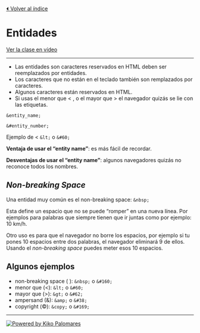 [⏴ Volver al índice](../../README.md#índice-del-curso)

# Entidades

[Ver la clase en vídeo](https://kikopalomares.com/clases/que-son-y-como-usar-las-entidades-en-html)

_____

- Las entidades son caracteres reservados en HTML deben ser reemplazados por entidades.
- Los caracteres que no están en el teclado también son remplazados por caracteres.
- Algunos caracteres están reservados en HTML.
- Si usas el menor que < , o el mayor que > el navegador quizás se lie con las etiquetas.

`&entity_name;`

`&#entity_number;`

Ejemplo de < `&lt;` o `&#60;`

**Ventaja de usar el “entity name”**: es más fácil de recordar.

**Desventajas de usar el “entity name”**: algunos navegadores quizás no reconoce todos los nombres.

## *Non-breaking Space*

Una entidad muy común es el non-breaking space: `&nbsp;`

Esta define un espacio que no se puede “romper” en una nueva línea. Por ejemplos para palabras que siempre tienen que ir juntas como por ejemplo: 10 km/h.

Otro uso es para que el navegador no borre los espacios, por ejemplo si tu pones 10 espacios entre dos palabras, el navegador eliminará 9 de ellos. Usando el *non-breaking space* puedes meter esos 10 espacios.

## Algunos ejemplos

- non-breaking space ( ): `&nbsp;` o `&#160;`
- menor que (<): `&lt;` o `&#60;`
- mayor que (>): `&gt;` o `&#62;`
- ampersand (&): `&amp;` o `&#38;`
- copyright (©): `&copy;` o `&#169;`

------------
[![Powered by Kiko Palomares](https://img.shields.io/badge/-Powered%20by%20Kiko%20Palomares-red)](https://kikopalomares.com/)